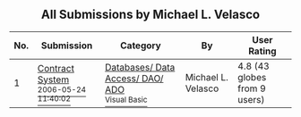 ﻿<div align="center">

## All Submissions by Michael L\. Velasco

</div>

No.  | Submission | Category | By   | User Rating
---- | ---------- | -------- | ---- | -----------
1 | [Contract System<br /><sup>2006-05-24 11:40:02</sup>](https://github.com/Planet-Source-Code/michael-l-velasco-contract-system__1-65464) | [Databases/ Data Access/ DAO/ ADO<br /><sup>Visual Basic</sup>](../ByCategory/databases-data-access-dao-ado__1-6.md) | Michael L\. Velasco | 4.8 (43 globes from 9 users)

